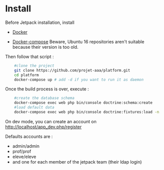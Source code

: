 # Install

Before Jetpack installation, install

 - [Docker](https://docs.docker.com/engine/installation/)
 
 - [Docker-compose](https://docs.docker.com/compose/install/) Beware, Ubuntu 16 repositories aren't suitable because their version is too old.
 
 Then follow that script :
 
```bash
    #clone the project
    git clone https://github.com/projet-aaa/platform.git
    cd platform
    docker-compose up # add -d if you want to run it as daemon
```

Once the build process is over, execute : 

```bash
    #create the database schema
    docker-compose exec web php bin/console doctrine:schema:create
    #load default data
    docker-compose exec web php bin/console doctrine:fixtures:load -n
```

On dev mode, you can create an account on [http://localhost/app_dev.php/register](http://localhost/app_dev.php/register)

Defaults accounts are :

 - admin/admin
 - prof/prof
 - eleve/eleve
 - and one for each member of the jetpack team (their ldap login)